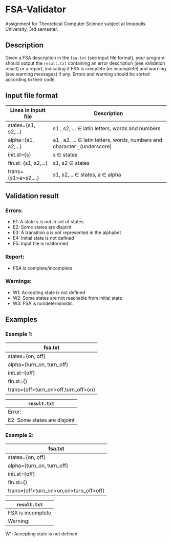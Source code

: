 # FSA-Validator
Assignment for Theoretical Computer Science subject at Innopolis University, 3rd semester.

## Description

Given a FSA description in the `fsa.txt` (see input file format), your program should output the `result.txt` containing an error description (see validation result) or a report, indicating if FSA is complete (or incomplete) and warning (see warning messages) if any. Errors and warning should be sorted according to their code. 

## Input file format

| Lines in inputt file | Description                                                                |
| -------------------- | -------------------------------------------------------------------------- |
| states={s1, s2,...}  | s1 , s2, ... ∈ latin letters, words and numbers                            |
| alpha={a1, a2,...}   | a1 , a2, ... ∈ latin letters, words, numbers and character `_`(underscore) |
| init.st={s}          | s ∈ states                                                                 |
| fin.st={s1, s2,...}  | s1, s2 ∈ states                                                            |
| trans={s1>a>s2,...}  | s1, s2,... ∈ states, a ∈ alpha                                             |

## Validation result
### Errors:
* E1: A state s is not in set of states
* E2: Some states are disjoint
* E3: A transition a is not represented in the alphabet
* E4: Initial state is not defined
* E5: Input file is malformed

### Report:
* FSA is complete/incomplete

### Warnings:
* W1: Accepting state is not defined
* W2: Some states are not reachable from initial state
* W3: FSA is nondeterministic

## Examples

### Example 1:

| fsa.txt                             |
| ----------------------------------- |
| states={on, off}                    |
| alpha={turn_on, turn_off}           |
| init.st={off}                       |
| fin.st={}                           |
| trans={off>turn_on>off,turn_off>on} |

| `result.txt`                 |
| ---------------------------- |
| Error:                       |
| E2: Some states are disjoint |

### Example 2:

| fsa.txt                                |
| -------------------------------------- |
| states={on, off}                       |
| alpha={turn_on, turn_off}              |
| init.st={off}                          |
| fin.st={}                              |
| trans={off>turn_on>on,on>turn_off>off} |

| `result.txt`      |
| ----------------- |
| FSA is incomplete |
| Warning:          |
W1: Accepting state is not defined
